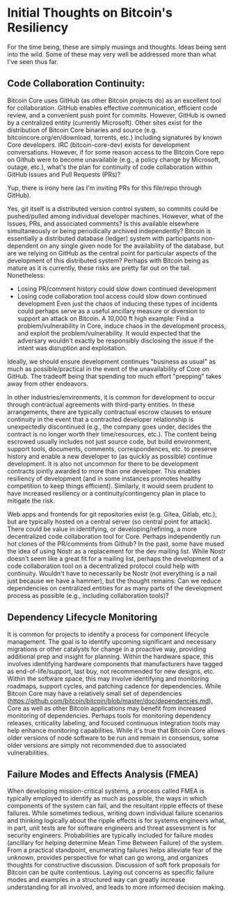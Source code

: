 # Initial Thoughts on Bitcoin's Resiliency
For the time being, these are simply musings and thoughts.  Ideas being sent into the wild.  Some of these may very well be addressed more than what I've seen thus far.

## Code Collaboration Continuity:
Bitcoin Core uses GitHub (as other Bitcoin projects do) as an excellent tool for collaboration.  GitHub enables effective communication, efficient code review, and a convenient push point for commits. 
However, GitHub is owned by a centralized entity (currently Microsoft).  Other sites exist for the distribution of Bitcoin Core binaries and source (e.g. bitcoincore.org/en/download, torrents, etc.) including signatures by known Core developers.  IRC (bitcoin-core-dev) exists for development conversations.  However, if for some reason access to the Bitcoin Core repo on Github were to become unavailable (e.g., a policy change by Microsoft, outage, etc.), what's the plan for continuity of code collaboration within GitHub Issues and Pull Requests (PRs)?

Yup, there is irony here (as I'm inviting PRs for this file/repo through GitHub).

Yes, git itself is a distributed version control system, so commits could be pushed/pulled among individual developer machines.  However, what of the Issues, PRs, and associated comments?  Is this available elsewhere simultaneously or being periodically archived independently?  Bitcoin is essentially a distributed database (ledger) system with participants non-dependent on any single given node for the availability of the database, but are we relying on GitHub as the central point for particular aspects of the development of this distributed system?  Perhaps with Bitcoin being as mature as it is currently,  these risks are pretty far out on the tail.  Nonetheless:
- Losing PR/comment history could slow down continued development
- Losing code collaboration tool access could slow down continued development
Even just the chaos of inducing these types of incidents could perhaps serve as a useful ancillary measure or diversion to support an attack on Bitcoin.  A 10,000 ft high example:  Find a problem/vulnerability in Core, induce chaos in the development process, and exploit the problem/vulnerability.  It would expected that the adversary wouldn't exactly be responsibly disclosing the issue if the intent was disruption and exploitation.

Ideally, we should ensure development continues "business as usual" as much as possible/practical in the event of the unavailability of Core on GitHub.  The tradeoff being that spending too much effort "prepping" takes away from other endeavors.

In other industries/environments, it is common for development to occur through contractual agreements with third-party entities.  In these arrangements, there are typically contractual escrow clauses to ensure continuity in the event that a contracted developer relationship is unexpectedly discontinued (e.g., the company goes under, decides the contract is no longer worth their time/resources, etc.).  The content being escrowed usually includes not just source code, but build environment, support tools, documents, comments, correspondences, etc. to preserve history and enable a new developer to (as quickly as possible) continue development.  It is also not uncommon for there to be development contracts jointly awarded to more than one developer.  This enables resiliency of development (and in some instances promotes healthy competition to keep things efficient).  Similarly, it would seem prudent to have increased resiliency or a continuity/contingency plan in place to mitigate the risk.

Web apps and frontends for git repositories exist (e.g. Gitea, Gitlab, etc.), but are typically hosted on a central server (so central point for attack).
There could be value in identifying, or developing/refining, a more decentralized code collaboration tool for Core.  Perhaps independently run hot clones of the PR/comments from Github?  In the past, some have mused the idea of using Nostr as a replacement for the dev mailing list.  While Nostr doesn't seem like a great fit for a mailing list, perhaps the development of a code collaboration tool on a decentralized protocol could help with continuity.  Wouldn't have to necessarily be Nostr (not everything is a nail just because we have a hammer), but the thought remains:  Can we reduce dependencies on centralized entities for as many parts of the development process as possible (e.g., including collaboration tools)?

## Dependency Lifecycle Monitoring
It is common for projects to identify a process for component lifecycle management.  The goal is to identify upcoming significant and necessary migrations or other catalysts for change in a proactive way, providing additional prep and insight for planning.  Within the hardware space, this involves identifying hardware components that manufacturers have tagged as end-of-life/support, last buy, not recommended for new designs, etc.  Within the software space, this may involve identifying and monitoring roadmaps, support cycles, and patching cadence for dependencies.  While Bitcoin Core may have a relatively small set of dependencies (https://github.com/bitcoin/bitcoin/blob/master/doc/dependencies.md), Core as well as other Bitcoin applications may benefit from increased monitoring of dependencies.
Perhaps tools for monitoring dependency releases, criticality labeling, and focused continuous integration tools may help enhance monitoring capabilities.  While it's true that Bitcoin Core allows older versions of node software to be run and remain in consensus, some older versions are simply not recommended due to associated vulnerabilities.

## Failure Modes and Effects Analysis (FMEA)
When developing mission-critical systems, a process called FMEA is typically employed to identify as much as possible, the ways in which components of the system can fail, and the resultant ripple effects of these failures.  While sometimes tedious, writing down individual failure scenarios and thinking logically about the ripple effects is for systems engineers what, in part, unit tests are for software engineers and threat assessment is for security engineers.  Probabilities are typically included for failure modes (ancillary for helping determine Mean Time Between Failure) of the system.  From a practical standpoint, enumerating failures helps alleviate fear of the unknown, provides perspective for what can go wrong, and organizes thoughts for constructive discussion.  Discussion of soft fork proposals for Bitcoin can be quite contentious.  Laying out concerns as specific failure modes and examples in a structured way can greatly increase understanding for all involved, and leads to more informed decision making.
